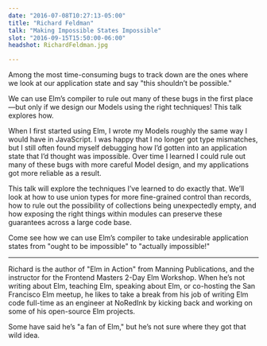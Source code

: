 ```yaml
---
date: "2016-07-08T10:27:13-05:00"
title: "Richard Feldman"
talk: "Making Impossible States Impossible"
slot: "2016-09-15T15:50:00-06:00"
headshot: RichardFeldman.jpg

---
```


Among the most time-consuming bugs to track down are the ones where we look at
our application state and say "this shouldn’t be possible."

We can use Elm’s compiler to rule out many of these bugs in the first place—but
only if we design our Models using the right techniques! This talk explores how.

<!--more-->

When I first started using Elm, I wrote my Models roughly the same way I would
have in JavaScript. I was happy that I no longer got type mismatches, but I
still often found myself debugging how I’d gotten into an application state that
I’d thought was impossible. Over time I learned I could rule out many of these
bugs with more careful Model design, and my applications got more reliable as a
result.

This talk will explore the techniques I’ve learned to do exactly that. We’ll
look at how to use union types for more fine-grained control than records, how
to rule out the possibility of collections being unexpectedly empty, and how
exposing the right things within modules can preserve these guarantees across a
large code base.

Come see how we can use Elm’s compiler to take undesirable application states
from "ought to be impossible" to "actually impossible!"

---

Richard is the author of "Elm in Action" from Manning Publications, and the
instructor for the Frontend Masters 2-Day Elm Workshop. When he’s not writing
about Elm, teaching Elm, speaking about Elm, or co-hosting the San Francisco Elm
meetup, he likes to take a break from his job of writing Elm code full-time as
an engineer at NoRedInk by kicking back and working on some of his open-source
Elm projects.

Some have said he’s "a fan of Elm," but he’s not sure where they got that wild
idea.
